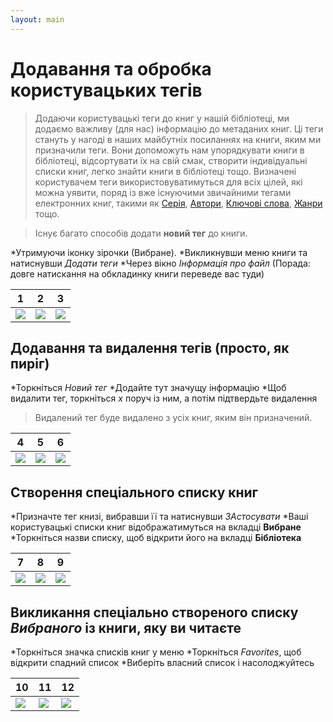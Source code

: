 ```yaml
---
layout: main
---
```


# Додавання та обробка користувацьких тегів

> Додаючи користувацькі теги до книг у нашій бібліотеці, ми додаємо важливу (для нас) інформацію до метаданих книг. Ці теги стануть у нагоді в наших майбутніх посиланнях на книги, яким ми призначили теги. Вони допоможуть нам упорядкувати книги в бібліотеці, відсортувати їх на свій смак, створити індивідуальні списки книг, легко знайти книги в бібліотеці тощо.
> Визначені користувачем теги використовуватимуться для всіх цілей, які можна уявити, поряд із вже існуючими звичайними тегами електронних книг, такими як [Серія](), [Автори](), [Ключові слова](), [Жанри]() тощо.

> Існує багато способів додати **новий тег** до книги.

*Утримуючи іконку зірочки (Вибране).
*Викликнувши меню книги та натиснувши _Додати теги_
*Через вікно _Інформація про файл_ (Порада: довге натискання на обкладинку книги переведе вас туди)

|1|2|3|
|-|-|-|
|![](1.png)|![](2.png)|![](3.png)|

## Додавання та видалення тегів (просто, як пиріг)

*Торкніться _Новий тег_
*Додайте тут значущу інформацію
*Щоб видалити тег, торкніться _x_ поруч із ним, а потім підтвердьте видалення
> Видалений тег буде видалено з усіх книг, яким він призначений.

|4|5|6|
|-|-|-|
|![](4.png)|![](5.png)|![](6.png)|

## Створення спеціального списку книг

*Призначте тег книзі, вибравши її та натиснувши _ЗАстосувати_
*Ваші користувацькі списки книг відображатимуться на вкладці **Вибране**
*Торкніться назви списку, щоб відкрити його на вкладці **Бібліотека**

|7|8|9|
|-|-|-|
|![](7.png)|![](8.png)|![](9.png)|

## Викликання спеціально створеного списку _Вибраного_ із книги, яку ви читаєте

*Торкніться значка списків книг у меню
*Торкніться _Favorites_, щоб відкрити спадний список
*Виберіть власний список і насолоджуйтесь

|10|11|12|
|-|-|-|
|![](10.png)|![](11.png)|![](12.png)|
